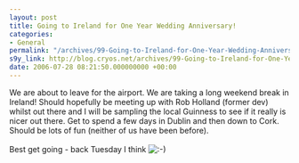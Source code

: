 ```yaml
---
layout: post
title: Going to Ireland for One Year Wedding Anniversary!
categories:
- General
permalink: "/archives/99-Going-to-Ireland-for-One-Year-Wedding-Anniversary!.html"
s9y_link: http://blog.cryos.net/archives/99-Going-to-Ireland-for-One-Year-Wedding-Anniversary!.html
date: 2006-07-28 08:21:50.000000000 +00:00
---
```

We are about to leave for the airport. We are taking a long weekend break in Ireland! Should hopefully be meeting up with Rob Holland (former dev) whilst out there and I will be sampling the local Guinness to see if it really is nicer out there. Get to spend a few days in Dublin and then down to Cork. Should be lots of fun (neither of us have been before).<br />
<br />
Best get going - back Tuesday I think <img src="http://blog.cryos.net/templates/default/img/emoticons/smile.png" alt=":-)" style="display: inline; vertical-align: bottom;" class="emoticon" />
